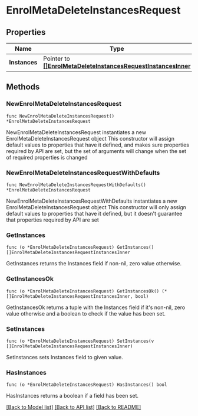 # EnrolMetaDeleteInstancesRequest

## Properties

Name | Type | Description | Notes
------------ | ------------- | ------------- | -------------
**Instances** | Pointer to [**[]EnrolMetaDeleteInstancesRequestInstancesInner**](EnrolMetaDeleteInstancesRequestInstancesInner.md) |  | [optional] 

## Methods

### NewEnrolMetaDeleteInstancesRequest

`func NewEnrolMetaDeleteInstancesRequest() *EnrolMetaDeleteInstancesRequest`

NewEnrolMetaDeleteInstancesRequest instantiates a new EnrolMetaDeleteInstancesRequest object
This constructor will assign default values to properties that have it defined,
and makes sure properties required by API are set, but the set of arguments
will change when the set of required properties is changed

### NewEnrolMetaDeleteInstancesRequestWithDefaults

`func NewEnrolMetaDeleteInstancesRequestWithDefaults() *EnrolMetaDeleteInstancesRequest`

NewEnrolMetaDeleteInstancesRequestWithDefaults instantiates a new EnrolMetaDeleteInstancesRequest object
This constructor will only assign default values to properties that have it defined,
but it doesn't guarantee that properties required by API are set

### GetInstances

`func (o *EnrolMetaDeleteInstancesRequest) GetInstances() []EnrolMetaDeleteInstancesRequestInstancesInner`

GetInstances returns the Instances field if non-nil, zero value otherwise.

### GetInstancesOk

`func (o *EnrolMetaDeleteInstancesRequest) GetInstancesOk() (*[]EnrolMetaDeleteInstancesRequestInstancesInner, bool)`

GetInstancesOk returns a tuple with the Instances field if it's non-nil, zero value otherwise
and a boolean to check if the value has been set.

### SetInstances

`func (o *EnrolMetaDeleteInstancesRequest) SetInstances(v []EnrolMetaDeleteInstancesRequestInstancesInner)`

SetInstances sets Instances field to given value.

### HasInstances

`func (o *EnrolMetaDeleteInstancesRequest) HasInstances() bool`

HasInstances returns a boolean if a field has been set.


[[Back to Model list]](../README.md#documentation-for-models) [[Back to API list]](../README.md#documentation-for-api-endpoints) [[Back to README]](../README.md)


